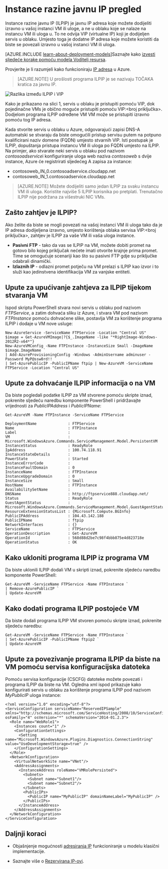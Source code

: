 <properties 
   pageTitle="Instancu razinu javnu IP (ILPIP) | Microsoft Azure"
   description="Razumijevanje ILPIP (TOČAKA) i upravljanje njima"
   services="virtual-network"
   documentationCenter="na"
   authors="jimdial"
   manager="carmonm"
   editor="tysonn" />
<tags 
   ms.service="virtual-network"
   ms.devlang="na"
   ms.topic="article"
   ms.tgt_pltfrm="na"
   ms.workload="infrastructure-services"
   ms.date="02/10/2016"
   ms.author="jdial" />

# <a name="instance-level-public-ip-overview"></a>Instance razine javnu IP pregled
Instance razine javnu IP (ILPIP) je javnu IP adresa koje možete dodijeliti izravno u vašoj instanci VM ili uloge, a ne u oblaku koje se nalaze na instancu VM ili uloga u. To ne odvija VIP (virtualne IP) koji je dodijeljen servis u oblaku. Umjesto toga je dodatne IP adresa koje možete koristiti da biste se povezali izravno u vašoj instanci VM ili uloga.

[AZURE.INCLUDE [learn-about-deployment-models](../../includes/learn-about-deployment-models-classic-include.md)]Saznajte kako [izvesti sljedeće korake pomoću modela Voditelj resursa](virtual-network-ip-addresses-overview-arm.md). 

Provjerite je li razumjeli kako funkcioniraju [IP adresa](virtual-network-ip-addresses-overview-classic.md) u Azure.

>[AZURE.NOTE] U prošlosti programa ILPIP je se nazivaju TOČAKA kratica za javnu IP. 

![Razlika između ILPIP i VIP](./media/virtual-networks-instance-level-public-ip/Figure1.png)

Kako je prikazano na slici 1, servis u oblaku je pristupiti pomoću VIP, dok pojedinačne VMs je obično moguće pristupiti pomoću VIP:&lt;broj priključka&gt;. Dodjelom programa ILPIP određene VM VM može se pristupiti izravno pomoću tog IP adresa.

Kada stvorite servis u oblaku u Azure, odgovarajući zapisi DNS-A automatski se stvaraju da biste omogućili pristup servisu putem na potpuno kvalificirani naziv domene (FQDN) umjesto stvarnih VIP. Isti postupak je ILPIP, dopuštanja pristupa instancu VM ili uloga po FQDN umjesto na ILPIP. Na primjer, ako stvarate neki servis u oblaku pod nazivom *contosoadservice*i konfiguriranje uloga web naziva *contosoweb* s dvije instance, Azure će registrirati sljedećeg A zapisa za instance:

- contosoweb\_IN_0.contosoadservice.cloudapp.net
- contosoweb\_IN_1.contosoadservice.cloudapp.net 

>[AZURE.NOTE] Možete dodijeliti samo jedan ILPIP za svaku instancu VM ili uloga. Koristite najviše 5 ILPIP korisnika po pretplati. Trenutačno ILPIP nije podržana za višestruki NIC VMs.

## <a name="why-should-i-request-an-ilpip"></a>Zašto zahtjev je ILPIP?
Ako želite da biste se mogli povezati na vašoj instanci VM ili uloga tako da je IP adresa dodijeljena izravno, umjesto korištenja oblaka servisa VIP:&lt;broj priključka&gt;, zahtjev je ILPIP za vaše VM ili vaša uloga instance.
- **Pasivni FTP** - tako da vas se ILPIP na VM, možete dobiti promet na gotovo bilo kojeg priključak nećete imati otvorite krajnje prima promet. Time se omogućuje scenariji kao što su pasivni FTP gdje su priključke odabrali dinamički.
- **Izlaznih IP** - odlazni promet potječu na VM prelazi s ILPIP kao izvor i to služi kao jedinstvena identifikacija VM za vanjske entiteti.

## <a name="how-to-request-an-ilpip-during-vm-creation"></a>Upute za upućivanje zahtjeva za ILPIP tijekom stvaranja VM
Ispod skriptu PowerShell stvara novi servis u oblaku pod nazivom *FTPService*, a zatim dohvaća sliku iz Azure, i stvara VM pod nazivom *FTPInstance* pomoću dohvaćene slike, postavlja VM za korištenje programa ILPIP i dodaje u VM nove usluge:

    New-AzureService -ServiceName FTPService -Location "Central US"
    $image = Get-AzureVMImage|?{$_.ImageName -like "*RightImage-Windows-2012R2-x64*"}
    New-AzureVMConfig -Name FTPInstance -InstanceSize Small -ImageName $image.ImageName `
  	| Add-AzureProvisioningConfig -Windows -AdminUsername adminuser -Password MyP@ssw0rd!! `
  	| Set-AzurePublicIP -PublicIPName ftpip | New-AzureVM -ServiceName FTPService -Location "Central US"

## <a name="how-to-retrieve-ilpip-information-for-a-vm"></a>Upute za dohvaćanje ILPIP informacija o na VM
Da biste pogledali podatke ILPIP za VM stvorene pomoću skripte iznad, pokrenite sljedeću naredbu komponente PowerShell i pridržavajte vrijednosti za *PublicIPAddress* i *PublicIPName*:

    Get-AzureVM -Name FTPInstance -ServiceName FTPService

    DeploymentName              : FTPService
    Name                        : FTPInstance
    Label                       : 
    VM                          : Microsoft.WindowsAzure.Commands.ServiceManagement.Model.PersistentVM
    InstanceStatus              : ReadyRole
    IpAddress                   : 100.74.118.91
    InstanceStateDetails        : 
    PowerState                  : Started
    InstanceErrorCode           : 
    InstanceFaultDomain         : 0
    InstanceName                : FTPInstance
    InstanceUpgradeDomain       : 0
    InstanceSize                : Small
    HostName                    : FTPInstance
    AvailabilitySetName         : 
    DNSName                     : http://ftpservice888.cloudapp.net/
    Status                      : ReadyRole
    GuestAgentStatus            : Microsoft.WindowsAzure.Commands.ServiceManagement.Model.GuestAgentStatus
    ResourceExtensionStatusList : {Microsoft.Compute.BGInfo}
    PublicIPAddress             : 104.43.142.188
    PublicIPName                : ftpip
    NetworkInterfaces           : {}
    ServiceName                 : FTPService
    OperationDescription        : Get-AzureVM
    OperationId                 : 568d88d2be7c98f4bbb875e4d823718e
    OperationStatus             : OK

## <a name="how-to-remove-an-ilpip-from-a-vm"></a>Kako ukloniti programa ILPIP iz programa VM
Da biste uklonili ILPIP dodali VM u skripti iznad, pokrenite sljedeću naredbu komponente PowerShell:
    
    Get-AzureVM -ServiceName FTPService -Name FTPInstance `
  	| Remove-AzurePublicIP `
  	| Update-AzureVM

## <a name="how-to-add-an-ilpip-to-an-existing-vm"></a>Kako dodati programa ILPIP postojeće VM
Da biste dodali programa ILPIP VM stvoren pomoću skripte iznad, pokrenite sljedeću naredbu:

    Get-AzureVM -ServiceName FTPService -Name FTPInstance `
  	| Set-AzurePublicIP -PublicIPName ftpip2 `
  	| Update-AzureVM

## <a name="how-to-associate-an-ilpip-to-a-vm-by-using-a-service-configuration-file"></a>Upute za povezivanje programa ILPIP da biste na VM pomoću servisa konfiguracijska datoteka
Pomoću servisa konfiguracije (CSCFG) datoteke možete povezati i programa ILPIP da biste na VM. Ogledna xml ispod prikazuje kako konfigurirati servis u oblaku za korištenje programa ILPIP pod nazivom *MyPublicIP* uloga instance: 
    
    <?xml version="1.0" encoding="utf-8"?>
    <ServiceConfiguration serviceName="ReservedIPSample" xmlns="http://schemas.microsoft.com/ServiceHosting/2008/10/ServiceConfiguration" osFamily="4" osVersion="*" schemaVersion="2014-01.2.3">
      <Role name="WebRole1">
        <Instances count="1" />
        <ConfigurationSettings>
          <Setting name="Microsoft.WindowsAzure.Plugins.Diagnostics.ConnectionString" value="UseDevelopmentStorage=true" />
        </ConfigurationSettings>
      </Role>
      <NetworkConfiguration>
        <VirtualNetworkSite name="VNet"/>
        <AddressAssignments>
          <InstanceAddress roleName="VMRolePersisted">
            <Subnets>
              <Subnet name="Subnet1"/>
              <Subnet name="Subnet2"/>
            </Subnets>
            <PublicIPs>
              <PublicIP name="MyPublicIP" domainNameLabel="MyPublicIP" />
            </PublicIPs>
          </InstanceAddress>
        </AddressAssignments>
      </NetworkConfiguration>
    </ServiceConfiguration>

## <a name="next-steps"></a>Daljnji koraci

- Objašnjenje mogućnosti [adresiranja IP](virtual-network-ip-addresses-overview-classic.md) funkcioniranje u modelu klasični implementacije.

- Saznajte više o [Rezervirana IP-ovi](virtual-networks-reserved-public-ip.md).
 